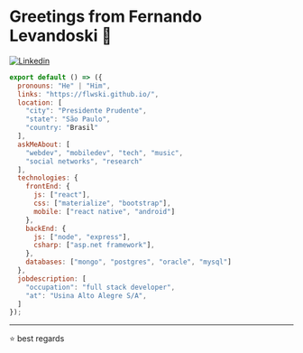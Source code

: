 # Greetings from Fernando Levandoski 👋
[![Linkedin](https://img.shields.io/badge/-LinkedIn-222222?style=flat-square&logo=Linkedin&logoColor=white&link=https://www.linkedin.com/in/fernandolevandoski)](https://www.linkedin.com/in/fernandolevandoski)

```js
export default () => ({
  pronouns: "He" | "Him",
  links: "https://flwski.github.io/",
  location: [
    "city": "Presidente Prudente",
    "state": "São Paulo",
    "country: "Brasil"
  ],
  askMeAbout: [
    "webdev", "mobiledev", "tech", "music",
    "social networks", "research"
  ],
  technologies: {
    frontEnd: {
      js: ["react"],
      css: ["materialize", "bootstrap"],
      mobile: ["react native", "android"]
    },
    backEnd: {     
      js: ["node", "express"],
      csharp: ["asp.net framework"],     
    },   
    databases: ["mongo", "postgres", "oracle", "mysql"]
  },
  jobdescription: [
    "occupation": "full stack developer",
    "at": "Usina Alto Alegre S/A",    
  ]
});
```

---

⭐️ best regards
